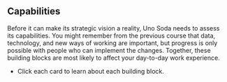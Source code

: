 ## Capabilities

Before it can make its strategic vision a reality, Uno Soda needs to assess its capabilities. You might remember from the previous course that data, technology, and new ways of working are important, but progress is only possible with people who can implement the changes. Together, these building blocks are most likely to affect your day-to-day work experience.

+ Click each card to learn about each building block.


